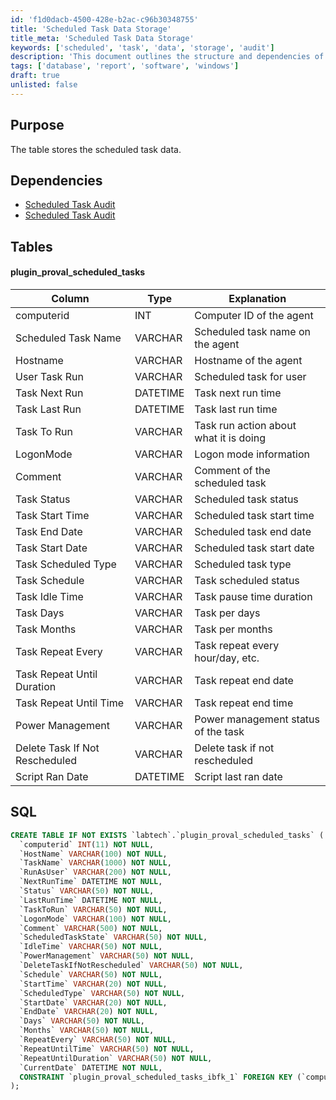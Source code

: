 ```yaml
---
id: 'f1d0dacb-4500-428e-b2ac-c96b30348755'
title: 'Scheduled Task Data Storage'
title_meta: 'Scheduled Task Data Storage'
keywords: ['scheduled', 'task', 'data', 'storage', 'audit']
description: 'This document outlines the structure and dependencies of the scheduled task data storage, detailing the table schema and SQL commands necessary for implementation. It provides insights into the scheduled tasks managed by the system, including their statuses, run times, and management options.'
tags: ['database', 'report', 'software', 'windows']
draft: true
unlisted: false
---
```


## Purpose

The table stores the scheduled task data.

## Dependencies

- [Scheduled Task Audit](<./Scheduled Task Audit.md>)
- [Scheduled Task Audit](<./Scheduled Task Audit.md>)

## Tables

#### plugin_proval_scheduled_tasks

| Column                          | Type     | Explanation                                 |
|---------------------------------|----------|---------------------------------------------|
| computerid                      | INT      | Computer ID of the agent                    |
| Scheduled Task Name             | VARCHAR  | Scheduled task name on the agent            |
| Hostname                        | VARCHAR  | Hostname of the agent                       |
| User Task Run                   | VARCHAR  | Scheduled task for user                     |
| Task Next Run                   | DATETIME | Task next run time                          |
| Task Last Run                   | DATETIME | Task last run time                          |
| Task To Run                     | VARCHAR  | Task run action about what it is doing      |
| LogonMode                       | VARCHAR  | Logon mode information                      |
| Comment                         | VARCHAR  | Comment of the scheduled task               |
| Task Status                     | VARCHAR  | Scheduled task status                        |
| Task Start Time                 | VARCHAR  | Scheduled task start time                   |
| Task End Date                   | VARCHAR  | Scheduled task end date                     |
| Task Start Date                 | VARCHAR  | Scheduled task start date                   |
| Task Scheduled Type             | VARCHAR  | Scheduled task type                         |
| Task Schedule                   | VARCHAR  | Task scheduled status                       |
| Task Idle Time                  | VARCHAR  | Task pause time duration                    |
| Task Days                       | VARCHAR  | Task per days                              |
| Task Months                     | VARCHAR  | Task per months                            |
| Task Repeat Every               | VARCHAR  | Task repeat every hour/day, etc.           |
| Task Repeat Until Duration      | VARCHAR  | Task repeat end date                       |
| Task Repeat Until Time          | VARCHAR  | Task repeat end time                       |
| Power Management                | VARCHAR  | Power management status of the task        |
| Delete Task If Not Rescheduled  | VARCHAR  | Delete task if not rescheduled             |
| Script Ran Date                 | DATETIME | Script last ran date                       |

## SQL

```sql
CREATE TABLE IF NOT EXISTS `labtech`.`plugin_proval_scheduled_tasks` (
  `computerid` INT(11) NOT NULL,
  `HostName` VARCHAR(100) NOT NULL,
  `TaskName` VARCHAR(1000) NOT NULL,
  `RunAsUser` VARCHAR(200) NOT NULL,
  `NextRunTime` DATETIME NOT NULL,
  `Status` VARCHAR(50) NOT NULL,
  `LastRunTime` DATETIME NOT NULL,
  `TaskToRun` VARCHAR(50) NOT NULL,
  `LogonMode` VARCHAR(100) NOT NULL,
  `Comment` VARCHAR(500) NOT NULL,
  `ScheduledTaskState` VARCHAR(50) NOT NULL,
  `IdleTime` VARCHAR(50) NOT NULL,
  `PowerManagement` VARCHAR(50) NOT NULL,
  `DeleteTaskIfNotRescheduled` VARCHAR(50) NOT NULL,
  `Schedule` VARCHAR(50) NOT NULL,
  `StartTime` VARCHAR(20) NOT NULL,
  `ScheduledType` VARCHAR(50) NOT NULL,
  `StartDate` VARCHAR(20) NOT NULL,
  `EndDate` VARCHAR(20) NOT NULL,
  `Days` VARCHAR(50) NOT NULL,
  `Months` VARCHAR(50) NOT NULL,
  `RepeatEvery` VARCHAR(50) NOT NULL,
  `RepeatUntilTime` VARCHAR(50) NOT NULL,
  `RepeatUntilDuration` VARCHAR(50) NOT NULL,
  `CurrentDate` DATETIME NOT NULL,
  CONSTRAINT `plugin_proval_scheduled_tasks_ibfk_1` FOREIGN KEY (`computerid`) REFERENCES `labtech`.`computers`(`ComputerID`) ON UPDATE NO ACTION ON DELETE CASCADE
);
```
